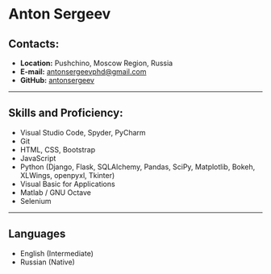 # Anton Sergeev

## Contacts:

- **Location:** Pushchino, Moscow Region, Russia
- **E-mail:** antonsergeevphd@gmail.com
- **GitHub:**  [antonsergeev](https://github.com/antonsergeev/) 

---

## Skills and Proficiency:

- Visual Studio Code, Spyder, PyCharm
- Git
- HTML, CSS, Bootstrap
- JavaScript
- Python (Django, Flask, SQLAlchemy, Pandas, SciPy, Matplotlib, Bokeh, XLWings, openpyxl, Tkinter)
- Visual Basic for Applications
- Matlab / GNU Octave
- Selenium

---

## Languages

- English (Intermediate)
- Russian (Native)
